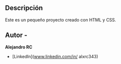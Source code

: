 ## Descripción
Este es un pequeño proyecto creado con HTML y CSS.

## Autor -
**Alejandro RC**
* [LinkedIn](www.linkedin.com/in/
alxrc343)


